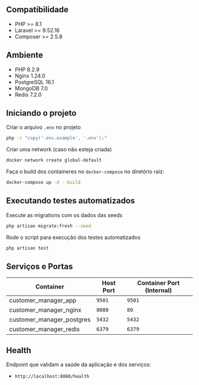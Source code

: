 ## Compatibilidade

- PHP >= 8.1
- Laravel >= 9.52.16
- Composer >= 2.5.8

## Ambiente

- PHP 8.2.9
- Nginx 1.24.0
- PostgreSQL 16.1
- MongoDB 7.0
- Redis 7.2.0

## Iniciando o projeto

Criar o arquivo `.env` no projeto
```bash
php -r "copy('.env.example', '.env');"
```
Criar uma network (caso não esteja criada)
```bash
docker network create global-default
```
Faça o build dos containeres no `docker-compose` no diretório raiz:
```bash
docker-compose up -d --build
```

## Executando testes automatizados

Execute as migrations com os dados das seeds
```bash
php artisan migrate:fresh --seed
```
Rode o script para execução dos testes automatizados
```bash
php artisan test
```

## Serviços e Portas

| Container                   | Host Port | Container Port (Internal) |
| --------------------------- | --------- | ------------------------- |
| customer_manager_app        | `9501`    | `9501`                    |
| customer_manager_nginx      | `8080`    | `80`                      |
| customer_manager_postgres   | `5432`    | `5432`                    |
| customer_manager_redis      | `6379`    | `6379`                    |

## Health

Endpoint que validam a saúde da aplicação e dos serviços:

- `http://localhost:8080/health`

